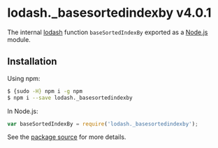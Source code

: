 # lodash._basesortedindexby v4.0.1

The internal [lodash](https://lodash.com/) function `baseSortedIndexBy` exported as a [Node.js](https://nodejs.org/) module.

## Installation

Using npm:
```bash
$ {sudo -H} npm i -g npm
$ npm i --save lodash._basesortedindexby
```

In Node.js:
```js
var baseSortedIndexBy = require('lodash._basesortedindexby');
```

See the [package source](https://github.com/lodash/lodash/blob/4.0.1-npm-packages/lodash._basesortedindexby) for more details.
